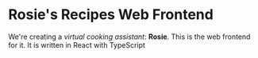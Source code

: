# Rosie's Recipes Web Frontend

We're creating a *virtual cooking assistant*: __Rosie__. This is the web frontend for it. It is written in React with TypeScript

